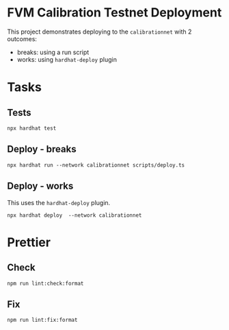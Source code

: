 # FVM Calibration Testnet Deployment

This project demonstrates deploying to the `calibrationnet` with 2 outcomes:

* breaks: using a run script
* works: using `hardhat-deploy` plugin

# Tasks

## Tests

```shell
npx hardhat test
```

## Deploy - breaks

```shell
npx hardhat run --network calibrationnet scripts/deploy.ts
```

## Deploy - works

This uses the `hardhat-deploy` plugin.

```shell
npx hardhat deploy  --network calibrationnet
```

# Prettier

## Check

```shell
npm run lint:check:format
```

## Fix

```shell
npm run lint:fix:format
```
